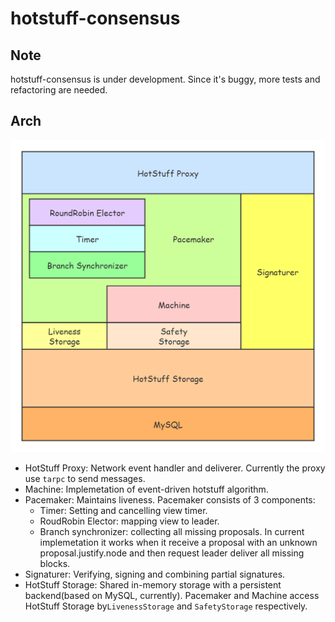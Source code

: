 # hotstuff-consensus
## Note
hotstuff-consensus is under development. Since it's buggy, more tests and refactoring are needed. 
## Arch
![arch](https://github.com/Tsumida/hotstuff-consensus/blob/dev/design/arch.png)

- HotStuff Proxy: Network event handler and deliverer. Currently the proxy use `tarpc` to send messages. 
- Machine: Implemetation of event-driven hotstuff algorithm. 
- Pacemaker: Maintains liveness. Pacemaker consists of 3 components:
  - Timer: Setting and cancelling view timer. 
  - RoudRobin Elector: mapping view to leader. 
  - Branch synchronizer: collecting all missing proposals. In current implemetation it works when it receive a proposal with an unknown proposal.justify.node and then request leader deliver all missing blocks.
- Signaturer: Verifying, signing and combining partial signatures.
- HotStuff Storage: Shared in-memory storage with a persistent backend(based on MySQL, currently).  Pacemaker and Machine access HotStuff Storage by`LivenessStorage` and `SafetyStorage` respectively. 

